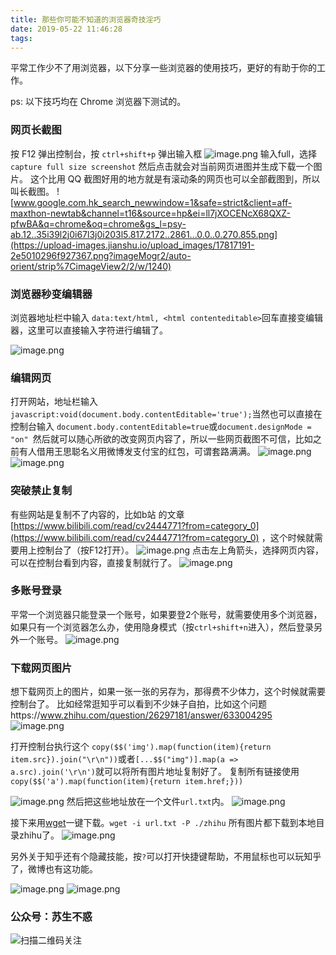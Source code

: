 ```yaml
---
title: 那些你可能不知道的浏览器奇技淫巧
date: 2019-05-22 11:46:28
tags:
---
```


平常工作少不了用浏览器，以下分享一些浏览器的使用技巧，更好的有助于你的工作。

ps: 以下技巧均在 Chrome 浏览器下测试的。
### 网页长截图
按 F12 弹出控制台，按 `ctrl+shift+p` 弹出输入框
![image.png](https://upload-images.jianshu.io/upload_images/17817191-2a40f775c675c0f0.png?imageMogr2/auto-orient/strip%7CimageView2/2/w/1240)
输入full，选择 `capture full size screenshot` 然后点击就会对当前网页进图并生成下载一个图片。
这个比用 QQ 截图好用的地方就是有滚动条的网页也可以全部截图到，所以叫长截图。
![www.google.com.hk_search_newwindow=1&safe=strict&client=aff-maxthon-newtab&channel=t16&source=hp&ei=ll7jXOCENcX68QXZ-pfwBA&q=chrome&oq=chrome&gs_l=psy-ab.12..35i39l2j0i67l3j0i203l5.817.2172..2861...0.0..0.270.855.png](https://upload-images.jianshu.io/upload_images/17817191-2e5010296f927367.png?imageMogr2/auto-orient/strip%7CimageView2/2/w/1240)


### 浏览器秒变编辑器
浏览器地址栏中输入 `data:text/html, <html contenteditable>`回车直接变编辑器，这里可以直接输入字符进行编辑了。

![image.png](https://upload-images.jianshu.io/upload_images/17817191-1b85ba3d313da40e.png?imageMogr2/auto-orient/strip%7CimageView2/2/w/1240)
 

### 编辑网页
打开网站，地址栏输入` javascript:void(document.body.contentEditable='true'); `当然也可以直接在控制台输入 `document.body.contentEditable=true`或`document.designMode = "on" `然后就可以随心所欲的改变网页内容了，所以一些网页截图不可信，比如之前有人借用王思聪名义用微博发支付宝的红包，可谓套路满满。
![image.png](https://upload-images.jianshu.io/upload_images/17817191-2534a33f3af8a672.png?imageMogr2/auto-orient/strip%7CimageView2/2/w/1240)
![image.png](https://upload-images.jianshu.io/upload_images/17817191-5c7e18022fcdee74.png?imageMogr2/auto-orient/strip%7CimageView2/2/w/1240)

###  突破禁止复制
有些网站是复制不了内容的，比如b站 的文章[https://www.bilibili.com/read/cv2444771?from=category_0](https://www.bilibili.com/read/cv2444771?from=category_0) ，这个时候就需要用上控制台了（按F12打开）。
![image.png](https://upload-images.jianshu.io/upload_images/17817191-fb351f76065e5872.png?imageMogr2/auto-orient/strip%7CimageView2/2/w/1240)
点击左上角箭头，选择网页内容，可以在控制台看到内容，直接复制就行了。
![image.png](https://upload-images.jianshu.io/upload_images/17817191-696e8cdd55ead0dc.png?imageMogr2/auto-orient/strip%7CimageView2/2/w/1240)

### 多账号登录
平常一个浏览器只能登录一个账号，如果要登2个账号，就需要使用多个浏览器，如果只有一个浏览器怎么办，使用隐身模式（按`ctrl+shift+n`进入），然后登录另外一个账号。
![image.png](https://upload-images.jianshu.io/upload_images/17817191-d3d622f33fc51b3d.png?imageMogr2/auto-orient/strip%7CimageView2/2/w/1240)

### 下载网页图片
想下载网页上的图片，如果一张一张的另存为，那得费不少体力，这个时候就需要控制台了。
比如经常逛知乎可以看到不少妹子自拍，比如这个问题https://www.zhihu.com/question/26297181/answer/633004295
![image.png](https://upload-images.jianshu.io/upload_images/17817191-9c0ca17d201f9cc3.png?imageMogr2/auto-orient/strip%7CimageView2/2/w/1240)

 
打开控制台执行这个 `copy($$('img').map(function(item){return item.src}).join("\r\n"))`或者`[...$$("img")].map(a => a.src).join('\r\n')`就可以将所有图片地址复制好了。
复制所有链接使用`copy($$('a').map(function(item){return item.href;}))`

![image.png](https://upload-images.jianshu.io/upload_images/17817191-a184d1dbe2a33101.png?imageMogr2/auto-orient/strip%7CimageView2/2/w/1240)
然后把这些地址放在一个文件`url.txt`内。
![image.png](https://upload-images.jianshu.io/upload_images/17817191-1b6fe6fd49539d6d.png?imageMogr2/auto-orient/strip%7CimageView2/2/w/1240)

接下来用[wget](http://gnuwin32.sourceforge.net/packages/wget.htm)一键下载。`wget -i url.txt -P ./zhihu` 所有图片都下载到本地目录zhihu了。
![image.png](https://upload-images.jianshu.io/upload_images/17817191-2ae82fdb999fb692.png?imageMogr2/auto-orient/strip%7CimageView2/2/w/1240)

另外关于知乎还有个隐藏技能，按`?`可以打开快捷键帮助，不用鼠标也可以玩知乎了，微博也有这功能。

![image.png](https://upload-images.jianshu.io/upload_images/17817191-4422cd9d2b93704f.png?imageMogr2/auto-orient/strip%7CimageView2/2/w/1240)
![image.png](https://upload-images.jianshu.io/upload_images/17817191-69da217d73b812ff.png?imageMogr2/auto-orient/strip%7CimageView2/2/w/1240)

### 公众号：苏生不惑
 ![扫描二维码关注](https://upload-images.jianshu.io/upload_images/17817191-6e0079f95d4c0338.jpg?imageMogr2/auto-orient/strip%7CimageView2/2/w/1240)

